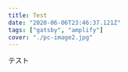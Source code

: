 ```yaml
---
title: Test
date: "2020-06-06T23:46:37.121Z"
tags: ["gatsby", "amplify"]
cover: "./pc-image2.jpg"
---
```


テスト
